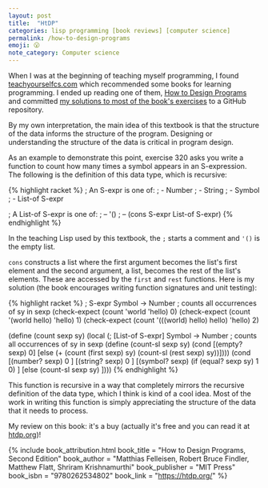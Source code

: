 ```yaml
---
layout: post
title:  "HtDP"
categories: lisp programming [book reviews] [computer science]
permalink: /how-to-design-programs
emoji: 😮
note_category: Computer science
---
```


When I was at the beginning of teaching myself programming, I found [teachyourselfcs.com](https://teachyourselfcs.com) which recommended some books for learning programming. I ended up reading one of them, [How to Design Programs](https://htdp.org/) and committed [my solutions to most of the book's exercises](https://github.com/KyleRego/htdp-solutions) to a GitHub repository.

By my own interpretation, the main idea of this textbook is that the structure of the data informs the structure of the program. Designing or understanding the structure of the data is critical in program design.

As an example to demonstrate this point, exercise 320 asks you write a function to count how many times a symbol appears in an S-expression. The following is the definition of this data type, which is recursive:

{% highlight racket %}
; An S-expr is one of:
; - Number
; - String
; - Symbol
; - List-of S-expr

; A List-of S-expr is one of: 
; – '()
; – (cons S-expr List-of S-expr)
{% endhighlight %}

In the teaching Lisp used by this textbook, the `;` starts a comment and `'()` is the empty list.

`cons` constructs a list where the first argument becomes the list's first element and the second argument, a list, becomes the rest of the list's elements. These are accessed by the `first` and `rest` functions. Here is my solution (the book encourages writing function signatures and unit testing):

{% highlight racket %}
; S-expr Symbol -> Number
; counts all occurrences of sy in sexp
(check-expect (count 'world 'hello) 0)
(check-expect (count '(world hello) 'hello) 1)
(check-expect (count '(((world) hello) hello) 'hello) 2)

(define (count sexp sy)
  (local (; [List-of S-expr] Symbol -> Number
          ; counts all occurrences of sy in sexp
          (define (count-sl sexp sy)
            (cond
              [(empty? sexp) 0]
              [else
                (+ (count (first sexp) sy)
                   (count-sl (rest sexp) sy))])))
  (cond
    [(number? sexp) 0 ]
    [(string? sexp) 0 ]
    [(symbol? sexp) (if (equal? sexp sy) 1 0) ]
    [else (count-sl sexp sy) ])))
{% endhighlight %}

This function is recursive in a way that completely mirrors the recursive definition of the data type, which I think is kind of a cool idea. Most of the work in writing this function is simply appreciating the structure of the data that it needs to process.

My review on this book: it's a buy (actually it's free and you can read it at [htdp.org](https://htdp.org/))!

{% include book_attribution.html
  book_title = "How to Design Programs, Second Edition"
  book_author = "Matthias Felleisen, Robert Bruce Findler, Matthew Flatt, Shriram Krishnamurthi"
  book_publisher = "MIT Press"
  book_isbn = "9780262534802"
  book_link = "https://htdp.org/"
%}